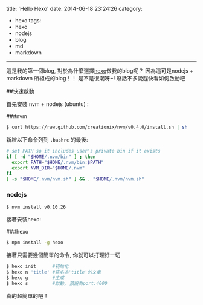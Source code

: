title: 'Hello Hexo'
date: 2014-06-18 23:24:26
category: 
- hexo
tags: 
- hexo
- nodejs
- blog
- md
- markdown
---
這是我的第一個blog, 對於為什麼選擇[hexo](http://hexo.io)做我的blog呢？
因為這可是nodejs + markdown 所組成的blog！！
是不是很潮呀~!
廢話不多說趕快看如何啟動吧
<!-- more -->

##快速啟動

首先安裝 nvm + nodejs (ubuntu) :

###nvm

```bash
$ curl https://raw.github.com/creationix/nvm/v0.4.0/install.sh | sh
```

新增以下命令列到 `.bashrc` 的最後:

```bash
# set PATH so it includes user's private bin if it exists
if [ -d "$HOME/.nvm/bin" ] ; then
  export PATH="$HOME/.nvm/bin:$PATH"
  export NVM_DIR="$HOME/.nvm"
fi
[ -s "$HOME/.nvm/nvm.sh" ] && . "$HOME/.nvm/nvm.sh"
```

### nodejs

```bash
$ nvm install v0.10.26
```

接著安裝hexo:

###hexo

```bash
$ npm install -g hexo
```

接著只需要幾個簡單的命令, 你就可以打理好一切
```bash
$ hexo init      #初始化
$ hexo n 'title' #寫名為'title'的文章
$ hexo g         #生成
$ hexo s         #啟動, 預設為port:4000
```
真的超簡單的吧！

